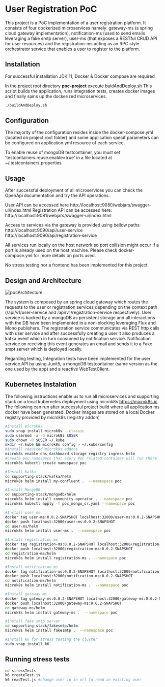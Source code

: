 # User Registration PoC

This project is a PoC implementation of a user registration platform. It consists of four dockerized microservices 
namely: gateway-ms (a spring cloud gateway implementation), notification-ms (used to send emails leveraging a 
fake smtp server), user-ms (that exposes a RESTful CRUD API for user resources) and the registration-ms 
acting as an RPC style orchestrator service that enables a user to register to the platform.
## Installation

For successful installation JDK 11, Docker & Docker compose are required

In the project root directory  **poc-project** execute buidAndDeploy.sh
This script builds the application, runs integration tests, creates docker images and finally
spins up the dockerized microservices.

```bash
./buildAndDeploy.sh
```

## Configuration
The majority of the configuration resides inside the docker-compose.yml (located on project root folder) and some 
application specif parameters can be configured on application.yml resource of each service.

To enable reuse of mongoDB testcontainer, you must set 'testcontainers.reuse.enable=true' in a file located 
at ~/.testcontainers.properties


## Usage
After successful deployment of all microservices you can check the OpenApi documentation 
and try the API operations.

User API can be accessed here http://localhost:9080/webjars/swagger-ui/index.html
Registration API can be accessed here: http://localhost:9081/webjars/swagger-ui/index.html

Access to services via the gateway is provided using bellow paths:
http://localhost:9090/api/user-service
http://localhost:9090/api/registration-service

All services run locally on the host network so port collision might occur if a port is already 
used on the host machine. Please check docker-compose.yml for more details on ports used.

No stress testing nor a frontend has been implemented for this project.

## Design and Architecture

![pocArchitecture](https://github.com/dideliba/poc-project/assets/60351395/4a5d8abe-6549-443b-9b60-857a5429571e)

The system is composed by an spring cloud gateway which routes the requests to the user or registration services
depending on the context path (/api/v1/user-service and /api/v1/registration-service respectively).
User service is backed by a mongoDB as persistent storage and all interactions with the DB have been implemented
in a non-blocking leveraging Flux and Mono publishers.
The registration service communicates via REST http calls with user service and after successfully 
creating a user it also produces a kafka event which in turn consumed by notification service.
Notification service on receiving this event generates an email and sends it to a Fake smpt server which is 
deployed locally.

Regarding testing, Integration tests have been implemented for the user service API by using
Junit5, a mongoDB testcontainer (same version as the one used by the app) and a reactive WebTestClient.


## Kubernetes Instalation
The following instructions enable us to run all microservices and supporting stack on a local kubernetes deployment using
microk8s https://microk8s.io 
The following can run after successful project build where all application ms docker have been generated. Docker images
are stored on a local Docker registry provided by microk8s (registry addon)
```bash
#Install microk8s
sudo snap install microk8s --classic
sudo usermod -a -G microk8s $USER
sudo chown -R $USER ~/.kube
mkdir ~/.kube && microk8s config > ~/.kube/config
#install required microk8s addons
microk8s enable dns dashboard storage registry ingress helm
#create poc namespace that every PoC related container will run there
microk8s kubectl create namespace poc

#Install Kafka
cd supporting-stack/kafka/helm
microk8s helm install my-confluent .  --namespace poc

#Install MongoDB
cd supporting-stack/mongodb/helm
microk8s helm install community-operator . --namespace poc
microk8s kubectl apply -f poc_mongo_cr.yaml --namespace poc

#Install user ms
docker tag user-ms:0.0.2-SNAPSHOT localhost:32000/user-ms:0.0.2-SNAPSHOT
docker push localhost:32000/user-ms:0.0.2-SNAPSHOT
cd user-ms/helm
microk8s helm install user-ms .  --namespace poc

#Install registration ms
docker tag registration-ms:0.0.2-SNAPSHOT localhost:32000/registration-ms:0.0.2-SNAPSHOT
docker push localhost:32000/registration-ms:0.0.2-SNAPSHOT
cd registration-ms/helm
microk8s helm install registration-ms . --namespace poc

#Install notification ms
docker tag notification-ms:0.0.2-SNAPSHOT localhost:32000/notification-ms:0.0.2-SNAPSHOT
docker push localhost:32000/notification-ms:0.0.2-SNAPSHOT
cd notification-ms/helm
microk8s helm install notification-ms .  --namespace poc

#Install gateway ms
docker tag gateway-ms:0.0.2-SNAPSHOT localhost:32000/gateway-ms:0.0.2-SNAPSHOT
docker push localhost:32000/gateway-ms:0.0.2-SNAPSHOT
cd gateway-ms/helm
microk8s helm install gateway-ms .  --namespace poc

#Install fake smtp server
cd supporting-stack/fakesmtp/helm 
microk8s helm install fakesmtp .  --namespace poc

#Install k6 for stress testing the cluster
sudo snap install k6
```


## Running stress tests
```bash
cd stressTests
k6 createTest.js
k6 readTest.js #change user id in url to read an existing user 
```